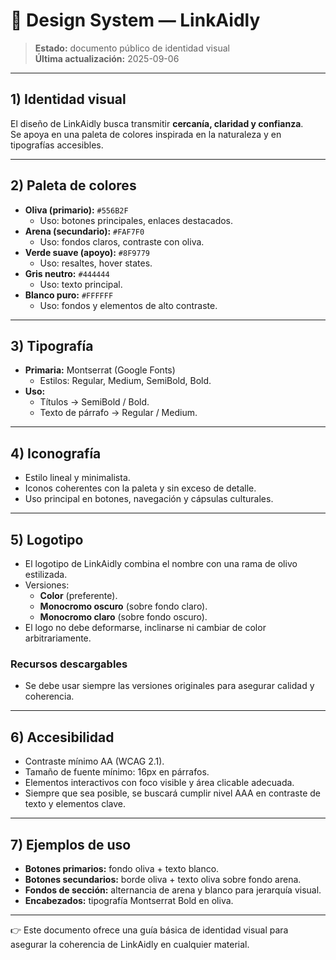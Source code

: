 


# 🎨 Design System — LinkAidly

> **Estado:** documento público de identidad visual  
> **Última actualización:** 2025-09-06

---

## 1) Identidad visual

El diseño de LinkAidly busca transmitir **cercanía, claridad y confianza**.  
Se apoya en una paleta de colores inspirada en la naturaleza y en tipografías accesibles.

---

## 2) Paleta de colores

- **Oliva (primario):** `#556B2F`  
  - Uso: botones principales, enlaces destacados.  
- **Arena (secundario):** `#FAF7F0`  
  - Uso: fondos claros, contraste con oliva.  
- **Verde suave (apoyo):** `#8F9779`  
  - Uso: resaltes, hover states.  
- **Gris neutro:** `#444444`  
  - Uso: texto principal.  
- **Blanco puro:** `#FFFFFF`  
  - Uso: fondos y elementos de alto contraste.  

---

## 3) Tipografía

- **Primaria:** Montserrat (Google Fonts)  
  - Estilos: Regular, Medium, SemiBold, Bold.  
- **Uso:**  
  - Títulos → SemiBold / Bold.  
  - Texto de párrafo → Regular / Medium.  

---

## 4) Iconografía

- Estilo lineal y minimalista.  
- Iconos coherentes con la paleta y sin exceso de detalle.  
- Uso principal en botones, navegación y cápsulas culturales.  

---

## 5) Logotipo

- El logotipo de LinkAidly combina el nombre con una rama de olivo estilizada.  
- Versiones:  
  - **Color** (preferente).  
  - **Monocromo oscuro** (sobre fondo claro).  
  - **Monocromo claro** (sobre fondo oscuro).  
- El logo no debe deformarse, inclinarse ni cambiar de color arbitrariamente.  

### Recursos descargables

- Se debe usar siempre las versiones originales para asegurar calidad y coherencia.

---

## 6) Accesibilidad

- Contraste mínimo AA (WCAG 2.1).  
- Tamaño de fuente mínimo: 16px en párrafos.  
- Elementos interactivos con foco visible y área clicable adecuada.  
- Siempre que sea posible, se buscará cumplir nivel AAA en contraste de texto y elementos clave.

---

## 7) Ejemplos de uso

- **Botones primarios:** fondo oliva + texto blanco.  
- **Botones secundarios:** borde oliva + texto oliva sobre fondo arena.  
- **Fondos de sección:** alternancia de arena y blanco para jerarquía visual.  
- **Encabezados:** tipografía Montserrat Bold en oliva.  

---

👉 Este documento ofrece una guía básica de identidad visual para asegurar la coherencia de LinkAidly en cualquier material.